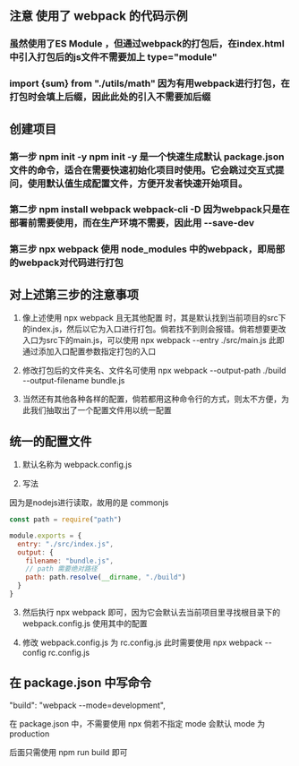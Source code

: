 ## 注意 使用了 webpack 的代码示例

### 虽然使用了ES Module ，但通过webpack的打包后，在index.html中引入打包后的js文件不需要加上 type="module"
### import {sum} from "./utils/math" 因为有用webpack进行打包，在打包时会填上后缀，因此此处的引入不需要加后缀






## 创建项目

### 第一步  npm init -y    npm init -y 是一个快速生成默认 package.json 文件的命令，适合在需要快速初始化项目时使用。它会跳过交互式提问，使用默认值生成配置文件，方便开发者快速开始项目。

### 第二步  npm install webpack webpack-cli -D     因为webpack只是在部署前需要使用，而在生产环境不需要，因此用 --save-dev

### 第三步  npx webpack    使用 node_modules 中的webpack，即局部的webpack对代码进行打包






## 对上述第三步的注意事项

1. 像上述使用 npx webpack 且无其他配置 时，其是默认找到当前项目的src下的index.js，然后以它为入口进行打包。倘若找不到则会报错。倘若想要更改入口为src下的main.js，可以使用 npx webpack --entry ./src/main.js 此即通过添加入口配置参数指定打包的入口

2. 修改打包后的文件夹名、文件名可使用   npx webpack --output-path ./build --output-filename bundle.js

3. 当然还有其他各种各样的配置，倘若都用这种命令行的方式，则太不方便，为此我们抽取出了一个配置文件用以统一配置






## 统一的配置文件

1. 默认名称为 webpack.config.js

2. 写法

因为是nodejs进行读取，故用的是 commonjs

```javascript
const path = require("path")

module.exports = {
  entry: "./src/index.js",
  output: {
    filename: "bundle.js",
    // path 需要绝对路径
    path: path.resolve(__dirname, "./build")
  }
}
```

3. 然后执行 npx webpack 即可，因为它会默认去当前项目里寻找根目录下的 webpack.config.js 使用其中的配置

4. 修改 webpack.config.js 为 rc.config.js 此时需要使用 npx webpack --config rc.config.js






## 在 package.json 中写命令

"build": "webpack --mode=development",         

在 package.json 中，不需要使用 npx
倘若不指定 mode 会默认 mode 为 production

后面只需使用 npm run build 即可